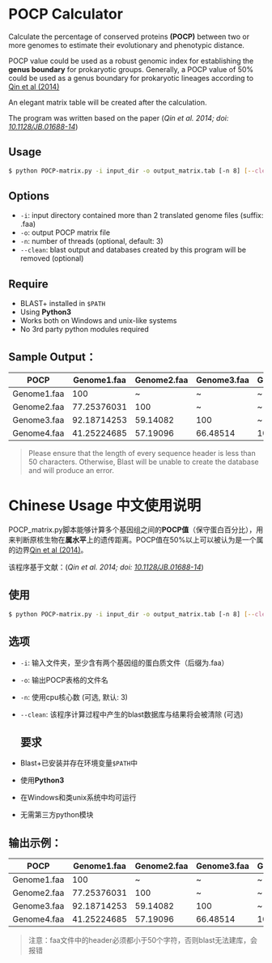 # POCP Calculator

Calculate the percentage of conserved proteins **(POCP)** between two or
more genomes to estimate their evolutionary and phenotypic distance.

POCP value could be used as a robust genomic index for establishing the **genus boundary** for prokaryotic groups. Generally, a POCP value of 50% could be used as a genus boundary for prokaryotic lineages according to [Qin et al (2014)](https://journals.asm.org/doi/10.1128/JB.01688-14)

An elegant matrix table will be created after the calculation.

The program was written based on the paper (*Qin et al. 2014; doi: [10.1128/JB.01688-14](https://journals.asm.org/doi/10.1128/JB.01688-14)*)

## Usage

```bash
$ python POCP-matrix.py -i input_dir -o output_matrix.tab [-n 8] [--clean]
```

## Options

- `-i`: input directory contained more than 2 translated genome files (suffix: .faa)
- `-o`: output POCP matrix file
- `-n`: number of threads (optional, default: 3)
- `--clean`: blast output and databases created by this program will be removed (optional)

## Require

- BLAST+ installed in `$PATH`
- Using **Python3**
- Works both on Windows and unix-like systems
- No 3rd party python modules required

## Sample Output：

| POCP        | Genome1.faa | Genome2.faa | Genome3.faa | Genome4.faa |
| ----------- | ----------- | ----------- | ----------- | ----------- |
| Genome1.faa | 100         | ~           | ~           | ~           |
| Genome2.faa | 77.25376031 | 100         | ~           | ~           |
| Genome3.faa | 92.18714253 | 59.14082    | 100         | ~           |
| Genome4.faa | 41.25224685 | 57.19096    | 66.48514    | 100         |

> Please ensure that the length of every sequence header is less than 50 characters. Otherwise, Blast will be unable to create the database and will produce an error.

# Chinese Usage 中文使用说明

POCP_matrix.py脚本能够计算多个基因组之间的**POCP值**（保守蛋白百分比），用来判断原核生物在**属水平**上的遗传距离。POCP值在50%以上可以被认为是一个属的边界[Qin et al (2014)](https://journals.asm.org/doi/10.1128/JB.01688-14)。

该程序基于文献：(*Qin et al. 2014; doi: [10.1128/JB.01688-14](https://journals.asm.org/doi/10.1128/JB.01688-14)*)

## 使用

```bash
$ python POCP-matrix.py -i input_dir -o output_matrix.tab [-n 8] [--clean]
```

## 选项

- `-i`: 输入文件夹，至少含有两个基因组的蛋白质文件（后缀为.faa）
- `-o`: 输出POCP表格的文件名
- `-n`: 使用cpu核心数 (可选, 默认: 3)
- `--clean`: 该程序计算过程中产生的blast数据库与结果将会被清除 (可选)
  
  ## 要求
- Blast+已安装并存在环境变量`$PATH`中
- 使用**Python3**
- 在Windows和类unix系统中均可运行
- 无需第三方python模块

## 输出示例：

| POCP        | Genome1.faa | Genome2.faa | Genome3.faa | Genome4.faa |
| ----------- | ----------- | ----------- | ----------- | ----------- |
| Genome1.faa | 100         | ~           | ~           | ~           |
| Genome2.faa | 77.25376031 | 100         | ~           | ~           |
| Genome3.faa | 92.18714253 | 59.14082    | 100         | ~           |
| Genome4.faa | 41.25224685 | 57.19096    | 66.48514    | 100         |

> 注意：faa文件中的header必须都小于50个字符，否则blast无法建库，会报错

